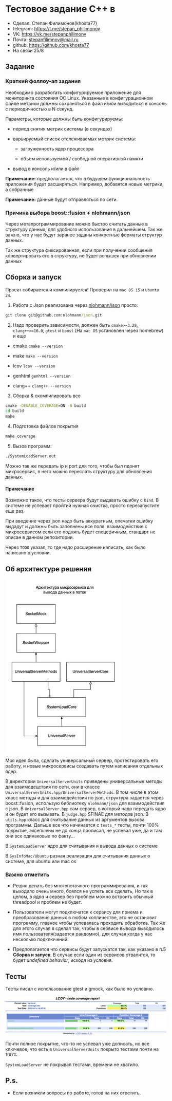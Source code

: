 # Тестовое задание С++ в 

* Сделал: Степан Филимонов(khosta77)
* telegram: https://t.me/stepan_philimonov
* VK: https://vk.me/stepanphilimonv
* Почта: stepanfilimnov@mail.ru
* github: https://github.com/khosta77
* На связи 25/8

## Задание

### Краткий фоллоу-ап задания

Необходимо разработать конфигурируемое приложение для мониторинга состояния ОС Linux. Указанные в
конфигурационном файле метрики должны сохраняться в файл и/или выводиться в консоль с периодичностью
в N секунд.

Параметры, которые должны быть конфигурируемы:

* период снятия метрик системы (в секундах)

* варьируемый список отслеживаемых метрик системы:

    * загруженность ядер процессора

    * объем используемой / свободной оперативной памяти 

* вывод в консоль и/или в файл

**Примечание:** предполагается, что в будущем функциональность приложения будет расширяться. Например,
добавятся новые метрики, а собранные

**Примечание:** данные будут отправляться по сети.

### Причина выбора boost::fusion + nlohmann/json

Через метапрограммирование можно быстро считать данные в структуру данных, для удобного использования в
дальнейшем. Так же важно, что у нас будут заранее заданы конкретные форматы структур данных.

Так же структура фиксированная, если при получении сообщения конвертировать его в структуру, не будет
вспышек при обновлении данных 

## Сборка и запуск

Проект собирается и компилируется! Проверил на `mac OS 15` и `Ubuntu 24`.

1. Работа с Json реализована через [nlohmann/json](https://github.com/nlohmann/json?ysclid=m9h6e6grnw955784922)
 просто:

```cmd
git clone git@github.com:nlohmann/json.git
```

2. Надо проверить зависимости, должен быть `cmake>=3.28`, `clang++>=16.0`, `gtest` и `boost` (На `mac OS`
установлен через homebrew) и еще

* cmake `cmake --version`

* make `make --version`

* lcov `lcov --version`

* genhtml `genhtml --version`

* clang++ `clang++ --version`

3. Сборка & скомпилировать все

```cmd
cmake -DENABLE_COVERAGE=ON -B build
cd build
make
```

4. Подготовка файлов покрытия

```cmd
make coverage
```

5. Вызов программ:

```cmd
./SystemLoadServer.out
```

Можно так же передать ip и port для того, чтобы был пдонят микросервис, в него можно переслать структуру для
обновления данных.

#### Примечание

Возможно такое, что тесты сервера будут выдавать ошибку с `bind`. В системе не успевает пройтий нужная
очистка, просто перезапустите еще раз.

При введение через json надо быть аккуратным, опечатки ошибку выдадут и должны быть заполнены все поля.
взаимодействие с микросервисом если его поднять будет спецефичным, стандарт не описан в данном репозитории.

Через `TODO` указал, то где надо расширение написать, как было написано в условии.

## Об архитектуре решения

![Архитектура](./img/about.png)

Моя идея была, сделать универсальный сервер, протестировать его работу, и новые микросервисы создавать 
путем написания отдельных ядер.

В директории `UniversalServerUnits` приведены универсальные методы для взаимодецствия по сети, они в классе
`UniversalServerUnits.hpp/UniversalServerMethods`. В том числе в этом класс методы и для взаимодействия по
json, структура задается через boost::fusion, использую библиотеку `nlohmann/json` для взаимодействия с json.
В `UniversalServer.hpp` сам сервер, в который надо передать ядро и он будет его вызывать. В `judge.hpp`
SFINAE для методов json. В `utils.hpp` класс для считывание данных из аргументов вызова программы. Дальше
все что начинается с `tests_*` тесты, почти 100% покрытие, эксепшены не до конца прописал, не успевал уже,
да и там они все одинаковые по факту...

В `SystemLoadServer` ядро для считывания и вывода данных о системе

В `SysInfoMac/Ubuntu` разная реализация для считывания данных о системе, для ubuntu или mac os

### Важно отметить

* Решил делать без многопоточного программирования, и так выходило очень много, боялся не успеть все сделать,
Но так в целом, в *ядра* и сервер без проблем можно встроить обычный threadpool и проблем не будет.

* Пользователи могут подключатся к сервису для приема и преобразования данных в любом колличестве, это не
остановит программу, главное чтобы успевалась проходить обработка. Так же для этого случая я сделал так,
чтобы в сервисе вывода выводилось имя пользователя(задается рандомно), для случая когда у нас несколько
подключений.

* Предполагается что сервисы будут запускатся так, как указано в п.5 **Сборка и запуск**. В случае если один
из сервисов отвалится, то будет *undefined behavior*, исходя из условия.


## Тесты

Тесты писал с использование gtest и gmock, как было по условию.

![](./img/test.png)

Почти полное покрытие, что-то не успевал уже дописать, но все ключевое, что есть в `UniversalServerUnits`
покрыто тестами почти на 100%.

`SystemLoadServer` не покрывал тестами, времени не хватило.

## P.s.

* Если возникли вопросы по работе, готов на них ответить.

